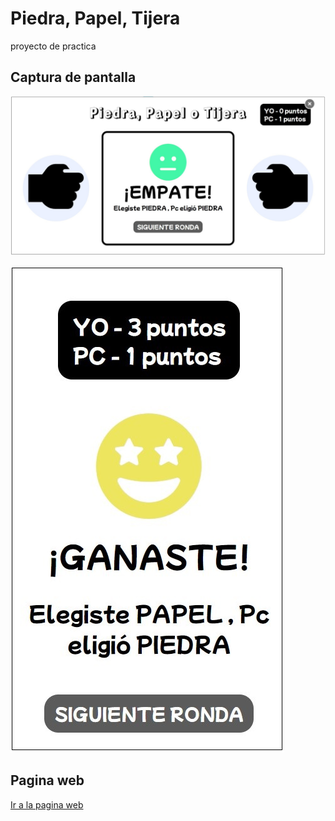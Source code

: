 # Piedra, Papel, Tijera

proyecto de practica

## Captura de pantalla

![App Screenshot](./imagenes/captura-pc.jpg)

![App Screenshot](./imagenes/captura-telefono.jpg)

## Pagina web

[Ir a la pagina web](https://jaenfigueroa.github.io/piedra-papel-tijera-responsive/)
